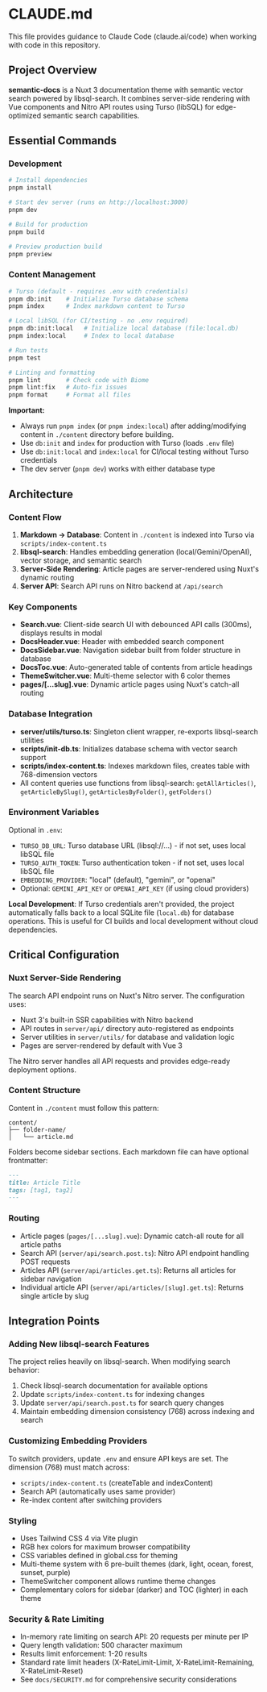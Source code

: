 # CLAUDE.md

This file provides guidance to Claude Code (claude.ai/code) when working with code in this repository.

## Project Overview

**semantic-docs** is a Nuxt 3 documentation theme with semantic vector search powered by libsql-search. It combines server-side rendering with Vue components and Nitro API routes using Turso (libSQL) for edge-optimized semantic search capabilities.

## Essential Commands

### Development
```bash
# Install dependencies
pnpm install

# Start dev server (runs on http://localhost:3000)
pnpm dev

# Build for production
pnpm build

# Preview production build
pnpm preview
```

### Content Management
```bash
# Turso (default - requires .env with credentials)
pnpm db:init    # Initialize Turso database schema
pnpm index      # Index markdown content to Turso

# Local libSQL (for CI/testing - no .env required)
pnpm db:init:local   # Initialize local database (file:local.db)
pnpm index:local     # Index to local database

# Run tests
pnpm test

# Linting and formatting
pnpm lint       # Check code with Biome
pnpm lint:fix   # Auto-fix issues
pnpm format     # Format all files
```

**Important:**
- Always run `pnpm index` (or `pnpm index:local`) after adding/modifying content in `./content` directory before building.
- Use `db:init` and `index` for production with Turso (loads `.env` file)
- Use `db:init:local` and `index:local` for CI/local testing without Turso credentials
- The dev server (`pnpm dev`) works with either database type

## Architecture

### Content Flow
1. **Markdown → Database**: Content in `./content` is indexed into Turso via `scripts/index-content.ts`
2. **libsql-search**: Handles embedding generation (local/Gemini/OpenAI), vector storage, and semantic search
3. **Server-Side Rendering**: Article pages are server-rendered using Nuxt's dynamic routing
4. **Server API**: Search API runs on Nitro backend at `/api/search`

### Key Components
- **Search.vue**: Client-side search UI with debounced API calls (300ms), displays results in modal
- **DocsHeader.vue**: Header with embedded search component
- **DocsSidebar.vue**: Navigation sidebar built from folder structure in database
- **DocsToc.vue**: Auto-generated table of contents from article headings
- **ThemeSwitcher.vue**: Multi-theme selector with 6 color themes
- **pages/[...slug].vue**: Dynamic article pages using Nuxt's catch-all routing

### Database Integration
- **server/utils/turso.ts**: Singleton client wrapper, re-exports libsql-search utilities
- **scripts/init-db.ts**: Initializes database schema with vector search support
- **scripts/index-content.ts**: Indexes markdown files, creates table with 768-dimension vectors
- All content queries use functions from libsql-search: `getAllArticles()`, `getArticleBySlug()`, `getArticlesByFolder()`, `getFolders()`

### Environment Variables
Optional in `.env`:
- `TURSO_DB_URL`: Turso database URL (libsql://...) - if not set, uses local libSQL file
- `TURSO_AUTH_TOKEN`: Turso authentication token - if not set, uses local libSQL file
- `EMBEDDING_PROVIDER`: "local" (default), "gemini", or "openai"
- Optional: `GEMINI_API_KEY` or `OPENAI_API_KEY` (if using cloud providers)

**Local Development**: If Turso credentials aren't provided, the project automatically falls back to a local SQLite file (`local.db`) for database operations. This is useful for CI builds and local development without cloud dependencies.

## Critical Configuration

### Nuxt Server-Side Rendering
The search API endpoint runs on Nuxt's Nitro server. The configuration uses:
- Nuxt 3's built-in SSR capabilities with Nitro backend
- API routes in `server/api/` directory auto-registered as endpoints
- Server utilities in `server/utils/` for database and validation logic
- Pages are server-rendered by default with Vue 3

The Nitro server handles all API requests and provides edge-ready deployment options.

### Content Structure
Content in `./content` must follow this pattern:
```
content/
├── folder-name/
│   └── article.md
```

Folders become sidebar sections. Each markdown file can have optional frontmatter:
```markdown
---
title: Article Title
tags: [tag1, tag2]
---
```

### Routing
- Article pages (`pages/[...slug].vue`): Dynamic catch-all route for all article paths
- Search API (`server/api/search.post.ts`): Nitro API endpoint handling POST requests
- Articles API (`server/api/articles.get.ts`): Returns all articles for sidebar navigation
- Individual article API (`server/api/articles/[slug].get.ts`): Returns single article by slug

## Integration Points

### Adding New libsql-search Features
The project relies heavily on libsql-search. When modifying search behavior:
1. Check libsql-search documentation for available options
2. Update `scripts/index-content.ts` for indexing changes
3. Update `server/api/search.post.ts` for search query changes
4. Maintain embedding dimension consistency (768) across indexing and search

### Customizing Embedding Providers
To switch providers, update `.env` and ensure API keys are set. The dimension (768) must match across:
- `scripts/index-content.ts` (createTable and indexContent)
- Search API (automatically uses same provider)
- Re-index content after switching providers

### Styling
- Uses Tailwind CSS 4 via Vite plugin
- RGB hex colors for maximum browser compatibility
- CSS variables defined in global.css for theming
- Multi-theme system with 6 pre-built themes (dark, light, ocean, forest, sunset, purple)
- ThemeSwitcher component allows runtime theme changes
- Complementary colors for sidebar (darker) and TOC (lighter) in each theme

### Security & Rate Limiting
- In-memory rate limiting on search API: 20 requests per minute per IP
- Query length validation: 500 character maximum
- Results limit enforcement: 1-20 results
- Standard rate limit headers (X-RateLimit-Limit, X-RateLimit-Remaining, X-RateLimit-Reset)
- See `docs/SECURITY.md` for comprehensive security considerations